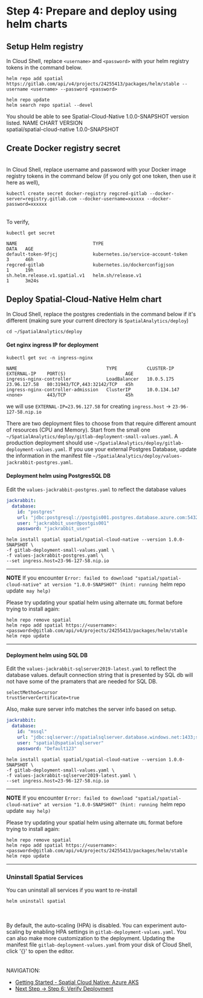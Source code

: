 # Step 4: Prepare and deploy using helm charts


##  Setup Helm registry

In Cloud Shell, replace `<username>` and `<password>` with your helm registry
tokens in the command below.

```shell
helm repo add spatial https://gitlab.com/api/v4/projects/24255413/packages/helm/stable --username <username> --password <password>
```

```shell
helm repo update
helm search repo spatial --devel
```


You should be able to see Spatial-Cloud-Native 1.0.0-SNAPSHOT version
listed. NAME CHART VERSION\
spatial/spatial-cloud-native 1.0.0-SNAPSHOT


## Create Docker registry secret

\
In Cloud Shell, replace username and password with your Docker image
registry tokens in the command below (if you only got one token, then
use it here as well),

```shell
kubectl create secret docker-registry regcred-gitlab --docker-server=registry.gitlab.com --docker-username=xxxxxx --docker-password=xxxxxx
```

\
To verify,

```shell
kubectl get secret
```
```shell
NAME                            TYPE                                  DATA   AGE
default-token-9fjcj             kubernetes.io/service-account-token   3      46h
regcred-gitlab                  kubernetes.io/dockerconfigjson        1      19h
sh.helm.release.v1.spatial.v1   helm.sh/release.v1                    1      3m24s
```



##  Deploy Spatial-Cloud-Native Helm chart

In Cloud Shell, replace the postgres credentials in the command below if
it's different (making sure your current directory is `SpatialAnalytics/deploy`)

```shell
cd ~/SpatialAnalytics/deploy
```
#### Get nginx ingress IP for deployment
```shell
kubectl get svc -n ingress-nginx
```
```shell
NAME                                 TYPE           CLUSTER-IP     EXTERNAL-IP    PORT(S)                      AGE
ingress-nginx-controller             LoadBalancer   10.0.5.175     23.96.127.58   80:31943/TCP,443:32142/TCP   45h
ingress-nginx-controller-admission   ClusterIP      10.0.134.147   <none>         443/TCP                      45h
```

we will use `EXTERNAL-IP=23.96.127.58` for creating `ingress.host` -> `23-96-127-58.nip.io`

There are two deployment files to choose from that require different amount of resources (CPU and Memory). 
Start from the small one `~/SpatialAnalytics/deploy/gitlab-deployment-small-values.yaml`. 
A production deployment should use `~/SpatialAnalytics/deploy/gitlab-deployment-values.yaml`. 
If you use your external Postgres Database, update the information in the manifest file `~/SpatialAnalytics/deploy/values-jackrabbit-postgres.yaml`.

#### Deployment helm using PostgresSQL DB

Edit the `values-jackrabbit-postgres.yaml` to reflect the database
values
```yaml
jackrabbit:
  database:
    id: "postgres"
    url: "jdbc:postgresql://postgis001.postgres.database.azure.com:5432/jackrabbit_db?currentSchema=public"
    user: "jackrabbit_user@postgis001"
    password: "jackrabbit_user"
```

```shell
helm install spatial spatial/spatial-cloud-native --version 1.0.0-SNAPSHOT \
-f gitlab-deployment-small-values.yaml \
-f values-jackrabbit-postgres.yaml \
--set ingress.host=23-96-127-58.nip.io
```

---
**NOTE** If you encounter `Error: failed to download "spatial/spatial-cloud-native" at version "1.0.0-SNAPSHOT" (hint: running `helm repo update` may help)`

Please try updating your spatial helm using alternate `URL` format before trying to install again:

```shell
helm repo remove spatial
helm repo add spatial https://<username>:<password>@gitlab.com/api/v4/projects/24255413/packages/helm/stable
helm repo update
```

---

#### Deployment helm using SQL DB

Edit the `values-jackrabbit-sqlserver2019-latest.yaml` to reflect the database values. default connection string that is presented by SQL db will not have 
some of the pramaters that are needed for SQL DB.

`selectMethod=cursor`\
`trustServerCertificate=true`

Also, make sure server info matches the server info based on setup. 

```yaml
jackrabbit:
  database:
    id: "mssql"
    url: "jdbc:sqlserver://spatialsqlserver.database.windows.net:1433;selectMethod=cursor;authentication=SqlPassword;Database=spatial;encrypt=false;trustServerCertificate=true"
    user: "spatial@spatialsqlserver"
    password: "Default123"
```

```shell
helm install spatial spatial/spatial-cloud-native --version 1.0.0-SNAPSHOT \
-f gitlab-deployment-small-values.yaml \
-f values-jackrabbit-sqlserver2019-latest.yaml \
--set ingress.host=23-96-127-58.nip.io
```
---
**NOTE** If you encounter `Error: failed to download "spatial/spatial-cloud-native" at version "1.0.0-SNAPSHOT" (hint: running `helm repo update` may help)`

Please try updating your spatial helm using alternate `URL` format before trying to install again:

```shell
helm repo remove spatial
helm repo add spatial https://<username>:<password>@gitlab.com/api/v4/projects/24255413/packages/helm/stable
helm repo update
```

---

### Uninstall Spatial Services

You can uninstall all services if you want to re-install

```shell
helm uninstall spatial
```


\
\
By default, the auto-scaling (HPA) is disabled. You can experiment
auto-scaling by enabling HPA settings in
`gitlab-deployment-values.yaml`. You can also make more customization to
the deployment. Updating the manifest file
`gitlab-deployment-values.yaml` from your disk of Cloud Shell, click
\'{}\' to open the editor.
\
\
\
NAVIGATION:

- [Getting Started - Spatial Cloud Native: Azure AKS](README.md)
- [Next Step -> Step 6: Verify Deployment](verify_deployment.md)

